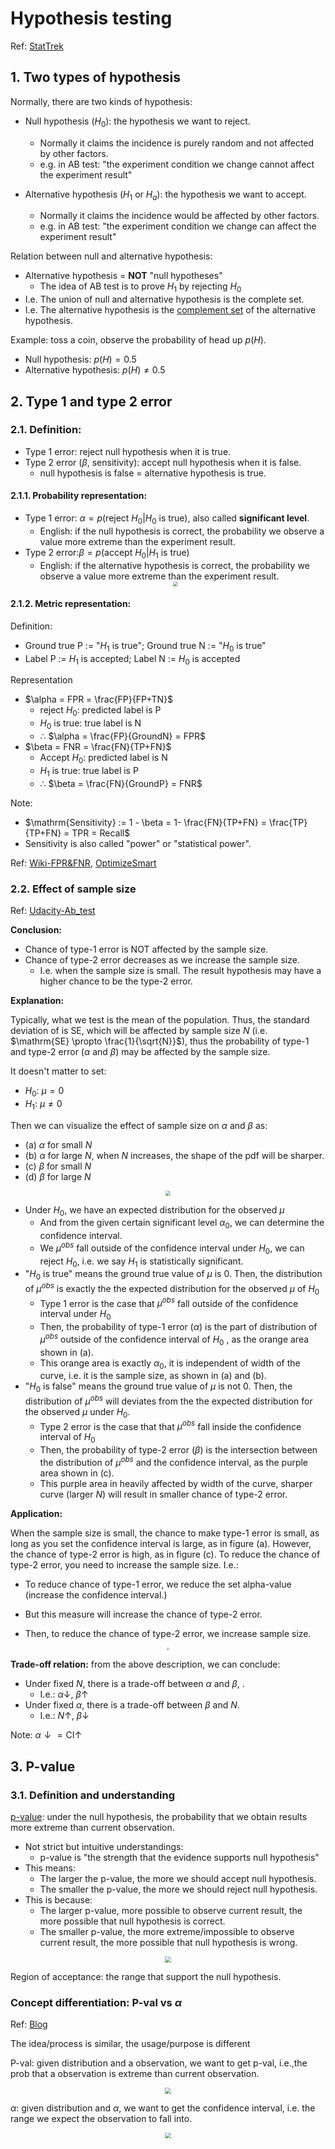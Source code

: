 # Hypothesis testing

Ref: [StatTrek](https://stattrek.com/hypothesis-test/hypothesis-testing.aspx)

## 1. Two types of hypothesis

Normally, there are two kinds of hypothesis:

- Null hypothesis ($H_0$): the hypothesis we want to reject.
  - Normally it claims the incidence is purely random and not affected by other factors.
  - e.g. in AB test: "the experiment condition we change cannot affect the experiment result"

- Alternative hypothesis ($H_1$ or $H_a$): the hypothesis we want to accept.
  - Normally it claims the incidence would be affected by other factors.
  - e.g. in AB test: "the experiment condition we change can affect the experiment result"


Relation between null and alternative hypothesis:

- Alternative hypothesis = **NOT** "null hypotheses" 
  - The idea of AB test is to prove $H_1$ by rejecting $H_0$
- I.e. The union of null and alternative hypothesis is the complete set. 
- I.e. The alternative hypothesis is the [complement set](https://en.wikipedia.org/wiki/Complement_(set_theory)) of the alternative hypothesis.

Example: toss a coin, observe the probability of head up $p(H)$.

- Null hypothesis: $p(H) = 0.5$
- Alternative hypothesis: $p(H) \neq 0.5$

## 2. Type 1 and type 2 error

### 2.1. Definition:

  - Type 1 error: reject null hypothesis when it is true.
  - Type 2 error ($\beta$, sensitivity): accept null hypothesis when it is false.
    - null hypothesis is false = alternative hypothesis is true. 

#### 2.1.1. Probability representation:

  - Type 1 error: $\alpha = p(\text{reject } H_0| H_0 \text{ is true})$, also called **significant level**.
    - English: if the null hypothesis is correct, the probability we observe a value more extreme than the experiment result.
  - Type 2 error:$\beta = p(\text{accept } H_0| H_1 \text{ is true})$
    - English: if the alternative hypothesis is correct, the probability we observe a value more extreme than the experiment result.
    <div  align="center"><img src=https://dp8v87cz8a7qa.cloudfront.net/45396/5bd20d03240611540492547.png style = "zoom:50%"></div>

#### 2.1.2. Metric representation:

Definition:

- Ground true P := "$H_1$ is true"; Ground true N := "$H_0$ is true"
- Label P := $H_1$ is accepted; Label N := $H_0$ is accepted

Representation

- $\alpha = FPR = \frac{FP}{FP+TN}$ 
  - reject $H_0$: predicted label is P
  - $H_0$ is true: true label is N 
  - $\therefore$ $\alpha = \frac{FP}{GroundN} = FPR$
- $\beta = FNR = \frac{FN}{TP+FN}$
  - Accept $H_0$: predicted label is N
  - $H_1$ is true: true label is P
  - $\therefore$ $\beta = \frac{FN}{GroundP} = FNR$
  
Note:

- $\mathrm{Sensitivity} := 1 - \beta = 1- \frac{FN}{TP+FN} = \frac{TP}{TP+FN} = TPR = Recall$
- Sensitivity is also called "power" or "statistical power".


Ref: [Wiki-FPR&FNR](https://en.wikipedia.org/wiki/False_positives_and_false_negatives#False_positive_and_false_negative_rates), [OptimizeSmart](https://www.optimizesmart.com/understanding-ab-testing-statistics-to-get-real-lift-in-conversions/)

### 2.2. Effect of sample size

Ref: [Udacity-Ab_test](https://classroom.udacity.com/courses/ud257/lessons/4018018619/concepts/40043987050923)

**Conclusion:**

- Chance of type-1 error is NOT affected by the sample size.
- Chance of type-2 error decreases as we increase the sample size.
  - I.e. when the sample size is small. The result hypothesis may have a higher chance to be the type-2 error.

**Explanation:**

Typically, what we test is the mean of the population. Thus, the standard deviation of is SE, which will be affected by sample size $N$ (i.e. $\mathrm{SE} \propto \frac{1}{\sqrt{N}}$), thus the probability of type-1 and type-2 error ($\alpha$ and $\beta$) may be affected by the sample size.

It doesn't matter to set:
- $H_0$: $\mu = 0$
- $H_1$: $\mu \neq 0$

Then we can visualize the effect of sample size on $\alpha$ and $\beta$ as:
- (a) $\alpha$ for small $N$
- (b) $\alpha$ for large $N$, when $N$ increases, the shape of the pdf will be sharper.
- (c) $\beta$ for small $N$
- (d) $\beta$ for large $N$

<div  align="center"><img src=./hypothesis_testing_asset/type_1_and_type_2_error_vs_sample_size.jpeg style = "zoom:50%"></div>

- Under $H_0$, we have an expected distribution for the observed $\mu$
  - And from the given certain significant level $\alpha_0$, we can determine the confidence interval.
  - We $\mu^{obs}$ fall outside of the confidence interval under $H_0$, we can reject $H_0$, i.e. we say $H_1$ is statistically significant.
- "$H_0$ is true" means the ground true value of $\mu$ is 0. Then, the distribution of $\mu^{obs}$ is exactly the the expected distribution for the observed $\mu$ of $H_0$
  - Type 1 error is the case that $\mu^{obs}$ fall outside of the confidence interval under $H_0$
  - Then, the probability of type-1 error ($\alpha$) is the part of distribution of $\mu^{obs}$ outside of the confidence interval of $H_0$ , as the orange area shown in (a).
  - This orange area is exactly $\alpha_0$, it is independent of width of the curve, i.e. it is the sample size, as shown in (a) and (b).
- "$H_0$ is false" means the ground true value of $\mu$ is not 0. Then, the distribution of $\mu^{obs}$ will deviates from the the expected distribution for the observed $\mu$ under $H_0$.
  - Type 2 error is the case that that $\mu^{obs}$ fall inside the confidence interval of $H_0$
  - Then, the probability of type-2 error ($\beta$) is the intersection between the distribution of $\mu^{obs}$ and the confidence interval, as the purple area shown in (c).
  - This purple area in heavily affected by width of the curve, sharper curve (larger $N$) will result in smaller chance of type-2 error. 

<!-- null hypothesis expect the observed value to be zero -->

**Application:**

When the sample size is small, the chance to make type-1 error is small, as long as you set the confidence interval is large, as in figure (a). However, the chance of type-2 error is high, as in figure (c). To reduce the chance of type-2 error, you need to increase the sample size. I.e.:

- To reduce chance of type-1 error, we reduce the set alpha-value (increase the confidence interval.)
- But this measure will increase the chance of type-2 error.
  
- Then, to reduce the chance of type-2 error, we increase sample size.
  

<div  align="center"><img src=./hypothesis_testing_asset/type_1_vs_type_2_error.jpeg style = "zoom:30%"></div>

**Trade-off relation:** from the above description, we can conclude:

- Under fixed $N$, there is a trade-off between $\alpha$ and $\beta$, .
  - I.e.: $\alpha \downarrow$, $\beta \uparrow$
- Under fixed $\alpha$, there is a trade-off between $\beta$ and $N$.
  - I.e.: $N \uparrow$, $\beta \downarrow$

Note: $\alpha \downarrow = \mathrm{CI} \uparrow$

## 3. P-value

### 3.1. Definition and understanding

[p-value](https://en.wikipedia.org/wiki/P-value): under the null hypothesis, the probability that we obtain results more extreme than current observation.

- Not strict but intuitive understandings:
  - p-value is  "the strength that the evidence supports null hypothesis"
- This means:
  - The larger the p-value, the more we should accept null hypothesis.
  - The smaller the p-value, the more we should reject null hypothesis.
- This is because:
  - The larger p-value, more possible to observe current result, the more possible that null hypothesis is correct.
  - The smaller p-value, the more extreme/impossible to observe current result, the more possible that null hypothesis is wrong.

<div  align="center"><img src=https://scientistseessquirrel.files.wordpress.com/2015/02/p-value_in_statistical_significance_testing-svg.png?w=640 style = "zoom:60%"></div>


Region of acceptance: the range that support the null hypothesis.


### Concept differentiation: P-val vs $\alpha$

Ref: [Blog](https://blog.minitab.com/en/adventures-in-statistics-2/understanding-hypothesis-tests-significance-levels-alpha-and-p-values-in-statistics)

The idea/process is similar, the usage/purpose is different

P-val: given distribution and a observation, we want to get p-val, i.e.,the prob that a observation is extreme than current observation.

<div  align="center"><img src=https://blog.minitab.com/hubfs/Imported_Blog_Media/sig_level_05.png style = "zoom:60%"></div>

$\alpha$: given distribution and $\alpha$, we want to get the confidence interval, i.e. the range we expect the observation to fall into.

<div  align="center"><img src=https://blog.minitab.com/hubfs/Imported_Blog_Media/sig_level_05.png style = "zoom:60%"></div>
